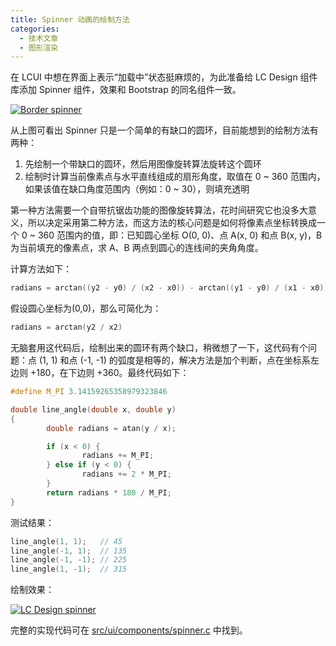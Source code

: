 ```yaml
---
title: Spinner 动画的绘制方法
categories:
  - 技术文章
  - 图形渲染
---
```


在 LCUI 中想在界面上表示“加载中”状态挺麻烦的，为此准备给 LC Design 组件库添加 Spinner 组件，效果和 Bootstrap 的同名组件一致。

<!-- more -->

[![Border spinner](/static/images/devlog/bootstrap-spinner.gif "Border spinner")](/static/images/devlog/bootstrap-spinner.gif)

从上图可看出 Spinner 只是一个简单的有缺口的圆环，目前能想到的绘制方法有两种：

1. 先绘制一个带缺口的圆环，然后用图像旋转算法旋转这个圆环
1. 绘制时计算当前像素点与水平直线组成的扇形角度，取值在 0 ~ 360 范围内，如果该值在缺口角度范围内（例如：0 ~ 30），则填充透明

第一种方法需要一个自带抗锯齿功能的图像旋转算法，花时间研究它也没多大意义，所以决定采用第二种方法，而这方法的核心问题是如何将像素点坐标转换成一个 0 ~ 360 范围内的值，即：已知圆心坐标 O(0, 0)、点 A(x, 0) 和点 B(x, y)，B 为当前填充的像素点，求 A、B 两点到圆心的连线间的夹角角度。

计算方法如下：

```c
radians = arctan((y2 - y0) / (x2 - x0)) - arctan((y1 - y0) / (x1 - x0))
```

假设圆心坐标为(0,0)，那么可简化为：

```c
radians = arctan(y2 / x2)
```

无脑套用这代码后，绘制出来的圆环有两个缺口，稍微想了一下，这代码有个问题：点 (1, 1) 和点 (-1, -1) 的弧度是相等的，解决方法是加个判断，点在坐标系左边则 +180，在下边则 +360。最终代码如下：

```c
#define M_PI 3.14159265358979323846

double line_angle(double x, double y)
{
        double radians = atan(y / x);

        if (x < 0) {
                radians += M_PI;
        } else if (y < 0) {
                radians += 2 * M_PI;
        }
        return radians * 180 / M_PI;
}
```

测试结果：

```c
line_angle(1, 1);   // 45
line_angle(-1, 1);  // 135
line_angle(-1, -1); // 225
line_angle(1, -1);  // 315
```

绘制效果：

[![LC Design spinner](/static/images/devlog/lc-design-spinner.gif "Border spinner")](/static/images/devlog/lc-design-spinner.gif)

完整的实现代码可在 [src/ui/components/spinner.c](https://github.com/lc-ui/lc-design/blob/develop/src/ui/components/spinner.c) 中找到。
